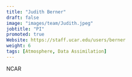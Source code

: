 ```yaml
---
title: "Judith Berner"
draft: false
image: "images/team/Judith.jpeg"
jobtitle: "PI"
promoted: true
Website: https://staff.ucar.edu/users/berner
weight: 6
tags: [Atmosphere, Data Assimilation]
---
```



NCAR
